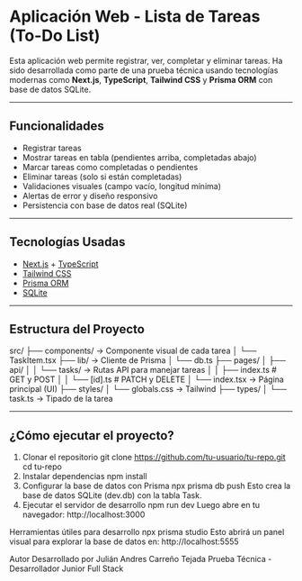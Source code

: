 # Aplicación Web - Lista de Tareas (To-Do List)

Esta aplicación web permite registrar, ver, completar y eliminar tareas. Ha sido desarrollada como parte de una prueba técnica usando tecnologías modernas como **Next.js**, **TypeScript**, **Tailwind CSS** y **Prisma ORM** con base de datos SQLite.

---

## Funcionalidades

- Registrar tareas
- Mostrar tareas en tabla (pendientes arriba, completadas abajo)
- Marcar tareas como completadas o pendientes
- Eliminar tareas (solo si están completadas)
- Validaciones visuales (campo vacío, longitud mínima)
- Alertas de error y diseño responsivo
- Persistencia con base de datos real (SQLite)

---

## Tecnologías Usadas

- [Next.js](https://nextjs.org/) + [TypeScript](https://www.typescriptlang.org/)
- [Tailwind CSS](https://tailwindcss.com/)
- [Prisma ORM](https://www.prisma.io/)
- [SQLite](https://www.sqlite.org/)

---

## Estructura del Proyecto

src/
├── components/ → Componente visual de cada tarea
│ └── TaskItem.tsx
├── lib/ → Cliente de Prisma
│ └── db.ts
├── pages/
│ ├── api/
│ │ └── tasks/ → Rutas API para manejar tareas
│ │ ├── index.ts # GET y POST
│ │ └── [id].ts # PATCH y DELETE
│ └── index.tsx → Página principal (UI)
├── styles/
│ └── globals.css → Tailwind
├── types/
│ └── task.ts → Tipado de la tarea

---

## ¿Cómo ejecutar el proyecto?

1. Clonar el repositorio
git clone https://github.com/tu-usuario/tu-repo.git
cd tu-repo
2. Instalar dependencias
npm install
3. Configurar la base de datos con Prisma
npx prisma db push
Esto crea la base de datos SQLite (dev.db) con la tabla Task.
4. Ejecutar el servidor de desarrollo
npm run dev
Luego abre en tu navegador:
 http://localhost:3000

Herramientas útiles para desarrollo
npx prisma studio
Esto abrirá un panel visual para explorar la base de datos en:
 http://localhost:5555

 Autor
Desarrollado por Julián Andres Carreño Tejada
Prueba Técnica - Desarrollador Junior Full Stack